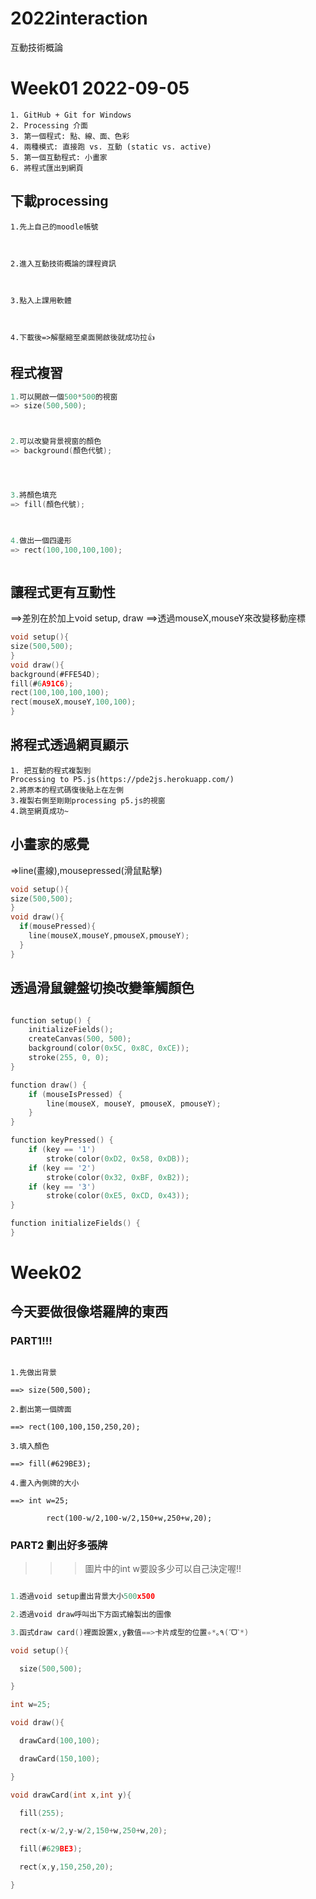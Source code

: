 # 2022interaction
互動技術概論
 # Week01 2022-09-05
```
1. GitHub + Git for Windows
2. Processing 介面
3. 第一個程式: 點、線、面、色彩
4. 兩種模式: 直接跑 vs. 互動 (static vs. active)
5. 第一個互動程式: 小畫家
6. 將程式匯出到網頁
```
## 下載processing
```
1.先上自己的moodle帳號



2.進入互動技術概論的課程資訊



3.點入上課用軟體



4.下載後=>解壓縮至桌面開啟後就成功拉👍
```
## 程式複習
```C
1.可以開啟一個500*500的視窗
=> size(500,500);



2.可以改變背景視窗的顏色
=> background(顏色代號);




3.將顏色填充
=> fill(顏色代號);
 


4.做出一個四邊形
=> rect(100,100,100,100);



```
## 讓程式更有互動性
==>差別在於加上void setup, draw
==>透過mouseX,mouseY來改變移動座標
```C
void setup(){
size(500,500);
}
void draw(){
background(#FFE54D);
fill(#6A91C6);
rect(100,100,100,100);
rect(mouseX,mouseY,100,100);
}


```
## 將程式透過網頁顯示
```
1. 把互動的程式複製到 
Processing to P5.js(https://pde2js.herokuapp.com/)
2.將原本的程式碼復後貼上在左側
3.複製右側至剛剛processing p5.js的視窗
4.跳至網頁成功~

```
## 小畫家的感覺
=>line(畫線),mousepressed(滑鼠點擊)
```C
void setup(){
size(500,500);
}
void draw(){
  if(mousePressed){
    line(mouseX,mouseY,pmouseX,pmouseY);
  }
}

```
## 透過滑鼠鍵盤切換改變筆觸顏色
```C

function setup() {
    initializeFields();
    createCanvas(500, 500);
    background(color(0x5C, 0x8C, 0xCE));
    stroke(255, 0, 0);
}

function draw() {
    if (mouseIsPressed) {
        line(mouseX, mouseY, pmouseX, pmouseY);
    }
}

function keyPressed() {
    if (key == '1')
        stroke(color(0xD2, 0x58, 0xDB));
    if (key == '2')
        stroke(color(0x32, 0xBF, 0xB2));
    if (key == '3')
        stroke(color(0xE5, 0xCD, 0x43));
}

function initializeFields() {
}
```
# Week02

## 今天要做很像塔羅牌的東西

### PART1!!!

```

1.先做出背景

==> size(500,500);

2.劃出第一個牌面

==> rect(100,100,150,250,20);

3.填入顏色

==> fill(#629BE3);

4.畫入內側牌的大小

==> int w=25;

        rect(100-w/2,100-w/2,150+w,250+w,20);

```




### PART2 劃出好多張牌

>>> 圖片中的int w要設多少可以自己決定喔!!

```C

1.透過void setup畫出背景大小500x500

2.透過void draw呼叫出下方函式繪製出的圖像

3.函式draw card()裡面設置x,y數值==>卡片成型的位置✧*｡٩(ˊᗜˋ*)

void setup(){

  size(500,500);

}

int w=25;

void draw(){

  drawCard(100,100);

  drawCard(150,100);

}

void drawCard(int x,int y){

  fill(255);

  rect(x-w/2,y-w/2,150+w,250+w,20);

  fill(#629BE3);

  rect(x,y,150,250,20);

}

```
